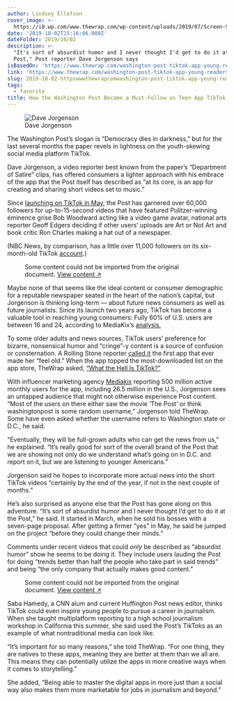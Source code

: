 ```yaml
---
author: Lindsey Ellefson
cover_image: >-
  https://i0.wp.com/www.thewrap.com/wp-content/uploads/2019/07/Screen-Shot-2019-07-23-at-3.31.44-PM.jpg?fit=1064%2C586&quality=89&ssl=1
date: '2019-10-02T15:16:06.000Z'
dateFolder: 2019/10/02
description: >-
  "It's sort of absurdist humor and I never thought I'd get to do it at the
  Post," Post reporter Dave Jorgenson says
isBasedOn: 'https://www.thewrap.com/washington-post-tiktok-app-young-readers/'
link: 'https://www.thewrap.com/washington-post-tiktok-app-young-readers/'
slug: 2019-10-02-httpswwwthewrapcomwashington-post-tiktok-app-young-readers
tags:
  - favorite
title: How the Washington Post Became a Must-Follow on Teen App TikTok
---
```

<figure><img alt="Dave Jorgenson" data-has-syndication-rights="1" data-portal-copyright="TheWrap" sizes="(max-width: 1064px) 100vw, 1064px" src="https://i0.wp.com/www.thewrap.com/wp-content/uploads/2019/07/Screen-Shot-2019-07-23-at-3.31.44-PM.jpg?w=1064&amp;quality=89&amp;ssl=1" srcset="https://i0.wp.com/www.thewrap.com/wp-content/uploads/2019/07/Screen-Shot-2019-07-23-at-3.31.44-PM.jpg?w=1064&amp;quality=89&amp;ssl=1 1064w, https://i0.wp.com/www.thewrap.com/wp-content/uploads/2019/07/Screen-Shot-2019-07-23-at-3.31.44-PM.jpg?resize=300%2C165&amp;quality=89&amp;ssl=1 300w, https://i0.wp.com/www.thewrap.com/wp-content/uploads/2019/07/Screen-Shot-2019-07-23-at-3.31.44-PM.jpg?resize=1024%2C564&amp;quality=89&amp;ssl=1 1024w, https://i0.wp.com/www.thewrap.com/wp-content/uploads/2019/07/Screen-Shot-2019-07-23-at-3.31.44-PM.jpg?resize=768%2C423&amp;quality=89&amp;ssl=1 768w"/><figcaption>Dave Jorgenson</figcaption></figure>
<p>The Washington Post’s slogan is “Democracy dies in darkness,” but for the last several months the paper revels in lightness on the youth-skewing social media platform TikTok.</p>
<p>Dave Jorgenson, a video reporter best known from the paper’s “Department of Satire” clips, has offered consumers a lighter approach with his embrace of the app that the Post itself has described as “at its core, is an app for creating and sharing short videos set to music.”</p>
<p>Since <a href="https://www.tiktok.com/@washingtonpost?langCountry=en">launching on TikTok in May</a>, the Post has garnered over 60,000 followers for up-to-15-second videos that have featured Pulitzer-winning éminence grise Bob Woodward acting like a video game avatar, national arts reporter Geoff Edgers deciding if other users’ uploads are Art or Not Art and book critic Ron Charles making a hat out of a newspaper.</p>
<p>(NBC News, by comparison, has a little over 11,000 followers on its six-month-old TikTok <a href="https://www.tiktok.com/@nbcnews?langCountry=en">account</a>.)</p>
<figure><p class="rw-outer-content"><span>Some content could not be imported from the original document.</span> <a href="https://www.tiktok.com/embed/6712806383609187589">View content ↗ </a></p></figure>
<p>Maybe none of that seems like the ideal content or consumer demographic for a reputable newspaper seated in the heart of the nation’s capital, but Jorgenson is thinking long-term — about future news consumers as well as future journalists. Since its launch two years ago, TikTok has become a valuable tool in reaching young consumers: Fully 60% of U.S. users are between 16 and 24, according to MediaKix’s <a href="https://mediakix.com/blog/top-tik-tok-statistics-demographics/">analysis.</a></p>
<p>To some older adults and news sources, TikTok users’ preference for bizarre, nonsensical humor and “cringe”-y content is a source of confusion or consternation. A Rolling Stone reporter <a href="https://www.rollingstone.com/culture/culture-features/i-spent-a-week-on-tiktok-811361/">called it</a> the first app that ever made her “feel old.” When the app topped the most-downloaded list on the app store, TheWrap asked, <a href="http://www.thewrap.com/what-the-hell-is-tiktok-top-ranked-app/">“What the Hell Is TikTok?”</a></p>
<p>With influencer marketing agency <a href="https://mediakix.com/blog/top-tik-tok-statistics-demographics/">Mediakix</a> reporting 500 million active monthly users for the app, including 26.5 million in the U.S., Jorgenson sees an untapped audience that might not otherwise experience Post content. “Most of the users on there either saw the movie ‘The Post’ or think washingtonpost is some random username,” Jorgenson told TheWrap. Some have even asked whether the username refers to Washington state or D.C., he said.</p>
<p>“Eventually, they will be full-grown adults who can get the news from us,” he explained. “It’s really good for sort of the overall brand of the Post that we are showing not only do we understand what’s going on in D.C. and report on it, but we are listening to younger Americans.”</p>
<p>Jorgenson said he hopes to incorporate more actual news into the short TikTok videos “certainly by the end of the year, if not in the next couple of months.”</p>
<p>He’s also surprised as anyone else that the Post has gone along on this adventure. “It’s sort of absurdist humor and I never thought I’d get to do it at the Post,” he said. It started in March, when he sold his bosses with a seven-page proposal. After getting a firmer “yes” in May, he said he jumped on the project “before they could change their minds.”</p>
<p>Comments under recent videos that could <i>only</i> be described as “absurdist humor” show he seems to be doing it. They include users lauding the Post for doing “trends better than half the people who take part in said trends” and being “the only company that actually makes good content.”</p>
<figure><p class="rw-outer-content"><span>Some content could not be imported from the original document.</span> <a href="https://www.tiktok.com/embed/6716519595533929733">View content ↗ </a></p></figure>
<p>Saba Hamedy, a CNN alum and current Huffington Post news editor, thinks TikTok could even inspire young people to pursue a career in journalism. When she taught multiplatform reporting to a high school journalism workshop in California this summer, she said used the Post’s TikToks as an example of what nontraditional media can look like.</p>
<p>“It’s important for so many reasons,” she told TheWrap. “For one thing, they are natives to these apps, meaning they are better at them than we all are. This means they can potentially utilize the apps in more creative ways when it comes to storytelling.”</p>
<p>She added, “Being able to master the digital apps in more just than a social way also makes them more marketable for jobs in journalism and beyond.”</p>
